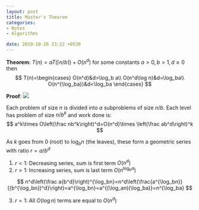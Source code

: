 ```yaml
---
layout: post
title: Master's Theorem
categories:
- Notes
- Algorithms

date: 2019-10-26 23:22 +0530
---
```

**Theorem**: $T(n)=aT(\lceil n/b\rceil)+O(n^d)$ for some constants $a>0,b>1,d\ge 0$ then
$$
T(n)=\begin{cases}
O(n^d)&d>\log_b a\\
O(n^d\log n)&d=\log_ba\\
O(n^{\log_ba})&d<\log_ba
\end{cases}
$$

**Proof**: ![]({{site.url}}/images/mastertheorem.png)

Each problem of size $n$ is divided into $a$ subproblems of size $n/b$. Each level has problem of size $n/b^k$ and work done is:
$$
a^k\times O\left(\frac nb^k\right)^d=O(n^d)\times \left(\frac ab^d\right)^k
$$


As $k$ goes from $0$ (root) to $\log_bn$ (the leaves), these form a geometric series with ratio $r=a/b^d$

1. $r<1$: Decreasing series, sum is first term $O(n^d)$
2. $r>1$: Increasing series, sum is last term $O(n^{\log_ba})$

$$
n^d\left(\frac a{b^d}\right)^{\log_bn}=n^d\left(\frac{a^{\log_bn}}{(b^{\log_bn})^d}\right)=a^{\log_bn}=a^{(\log_an)(\log_ba)}=n^{\log_ba}
$$



3. $r=1$: All $O(\log n)$ terms are equal to $O(n^d)$

